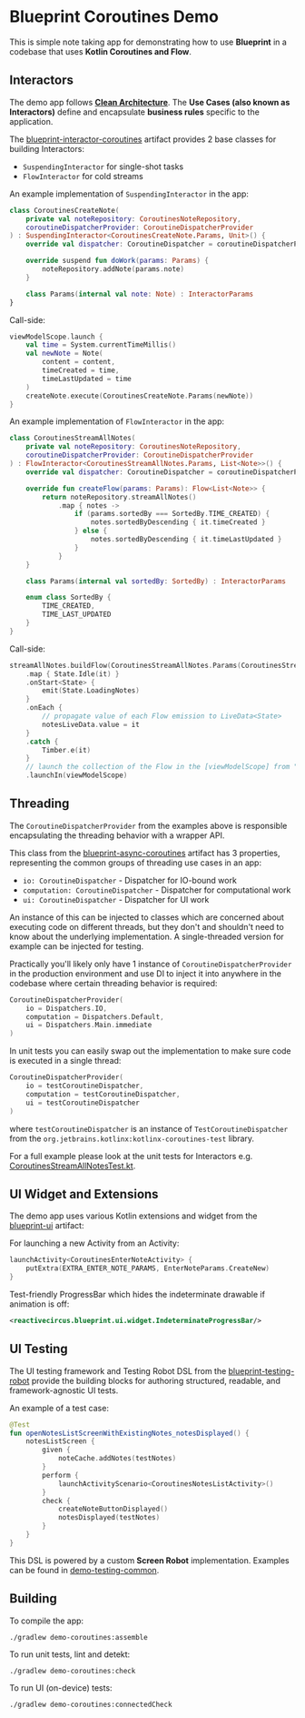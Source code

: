 # Blueprint Coroutines Demo

This is simple note taking app for demonstrating how to use **Blueprint** in a codebase that uses **Kotlin Coroutines and Flow**.

## Interactors

The demo app follows **[Clean Architecture][clean-architecture]**. The **Use Cases (also known as Interactors)** define and encapsulate **business rules** specific to the application.

The [blueprint-interactor-coroutines][interactor-coroutines] artifact provides 2 base classes for building Interactors:

* `SuspendingInteractor` for single-shot tasks
* `FlowInteractor` for cold streams

An example implementation of `SuspendingInteractor` in the app:

```kotlin
class CoroutinesCreateNote(
    private val noteRepository: CoroutinesNoteRepository,
    coroutineDispatcherProvider: CoroutineDispatcherProvider
) : SuspendingInteractor<CoroutinesCreateNote.Params, Unit>() {
    override val dispatcher: CoroutineDispatcher = coroutineDispatcherProvider.io

    override suspend fun doWork(params: Params) {
        noteRepository.addNote(params.note)
    }

    class Params(internal val note: Note) : InteractorParams
}
```

Call-side:

```kotlin
viewModelScope.launch {
    val time = System.currentTimeMillis()
    val newNote = Note(
        content = content,
        timeCreated = time,
        timeLastUpdated = time
    )
    createNote.execute(CoroutinesCreateNote.Params(newNote))
}
```

An example implementation of `FlowInteractor` in the app:

```kotlin
class CoroutinesStreamAllNotes(
    private val noteRepository: CoroutinesNoteRepository,
    coroutineDispatcherProvider: CoroutineDispatcherProvider
) : FlowInteractor<CoroutinesStreamAllNotes.Params, List<Note>>() {
    override val dispatcher: CoroutineDispatcher = coroutineDispatcherProvider.io

    override fun createFlow(params: Params): Flow<List<Note>> {
        return noteRepository.streamAllNotes()
            .map { notes ->
                if (params.sortedBy === SortedBy.TIME_CREATED) {
                    notes.sortedByDescending { it.timeCreated }
                } else {
                    notes.sortedByDescending { it.timeLastUpdated }
                }
            }
    }

    class Params(internal val sortedBy: SortedBy) : InteractorParams

    enum class SortedBy {
        TIME_CREATED,
        TIME_LAST_UPDATED
    }
}
```

Call-side:

```kotlin
streamAllNotes.buildFlow(CoroutinesStreamAllNotes.Params(CoroutinesStreamAllNotes.SortedBy.TIME_LAST_UPDATED))
    .map { State.Idle(it) }
    .onStart<State> {
        emit(State.LoadingNotes)
    }
    .onEach {
        // propagate value of each Flow emission to LiveData<State>
        notesLiveData.value = it
    }
    .catch {
        Timber.e(it)
    }
    // launch the collection of the Flow in the [viewModelScope] from "androidx.lifecycle:lifecycle-viewmodel-ktx"
    .launchIn(viewModelScope)
```

## Threading

The `CoroutineDispatcherProvider` from the examples above is responsible encapsulating the threading behavior with a wrapper API.

This class from the [blueprint-async-coroutines][async-coroutines] artifact has 3 properties, representing the common groups of threading use cases in an app:

* `io: CoroutineDispatcher` - Dispatcher for IO-bound work
* `computation: CoroutineDispatcher` - Dispatcher for computational work
* `ui: CoroutineDispatcher` - Dispatcher for UI work

An instance of this can be injected to classes which are concerned about executing code on different threads, but they don't and shouldn't need to know about the underlying implementation. A single-threaded version for example can be injected for testing.

Practically you'll likely only have 1 instance of `CoroutineDispatcherProvider` in the production environment and use DI to inject it into anywhere in the codebase where certain threading behavior is required:

```kotlin
CoroutineDispatcherProvider(
    io = Dispatchers.IO,
    computation = Dispatchers.Default,
    ui = Dispatchers.Main.immediate
)
```

In unit tests you can easily swap out the implementation to make sure code is executed in a single thread:

```kotlin
CoroutineDispatcherProvider(
    io = testCoroutineDispatcher,
    computation = testCoroutineDispatcher,
    ui = testCoroutineDispatcher
)
```

where `testCoroutineDispatcher` is an instance of `TestCoroutineDispatcher` from the `org.jetbrains.kotlinx:kotlinx-coroutines-test` library.

For a full example please look at the unit tests for Interactors e.g. [CoroutinesStreamAllNotesTest.kt][sample-interactor-test]. 

## UI Widget and Extensions

The demo app uses various Kotlin extensions and widget from the [blueprint-ui][ui] artifact:

For launching a new Activity from an Activity:

```kotlin
launchActivity<CoroutinesEnterNoteActivity> {
    putExtra(EXTRA_ENTER_NOTE_PARAMS, EnterNoteParams.CreateNew)
}
```

Test-friendly ProgressBar which hides the indeterminate drawable if animation is off:

```xml
<reactivecircus.blueprint.ui.widget.IndeterminateProgressBar/>
```

## UI Testing

The UI testing framework and Testing Robot DSL from the [blueprint-testing-robot][testing-robot] provide the building blocks for authoring structured, readable, and framework-agnostic UI tests.

An example of a test case:

```kotlin
@Test
fun openNotesListScreenWithExistingNotes_notesDisplayed() {
    notesListScreen {
        given {
            noteCache.addNotes(testNotes)
        }
        perform {
            launchActivityScenario<CoroutinesNotesListActivity>()
        }
        check {
            createNoteButtonDisplayed()
            notesDisplayed(testNotes)
        }
    }
}
```

This DSL is powered by a custom **Screen Robot** implementation. Examples can be found in [demo-testing-common][demo-testing-common]. 

## Building

To compile the app:

`./gradlew demo-coroutines:assemble`

To run unit tests, lint and detekt:

`./gradlew demo-coroutines:check`

To run UI (on-device) tests:

`./gradlew demo-coroutines:connectedCheck`

[demo-testing-common]: ../demo-testing-common/
[interactor-coroutines]: ../../blueprint-interactor-coroutines/
[async-coroutines]: ../../blueprint-async-coroutines/
[sample-interactor-test]: https://github.com/ReactiveCircus/blueprint/tree/master/samples/demo-coroutines/src/test/kotlin/reactivecircus/blueprint/demo/domain/interactor/CoroutinesStreamAllNotesTest.kt
[ui]: ../../blueprint-ui/
[testing-robot]: ../../blueprint-testing-robot/
[clean-architecture]: http://blog.cleancoder.com/uncle-bob/2012/08/13/the-clean-architecture.html
